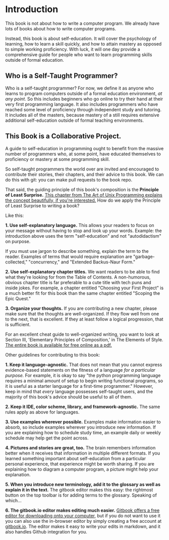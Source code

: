 # Introduction


This book is not about how to write a computer program. We already have lots of books about how to write computer programs.

Instead, this book is about self-education. It will cover the psychology of learning, how to learn a skill quickly, and how to attain mastery as opposed to simple working proficiency. With luck, it will one day provide a comprehensive guide for people who want to learn programming skills outside of formal education.

## Who is a Self-Taught Programmer?

Who is a self-taught programmer? For now, we define it as anyone who learns to program computers outside of a formal education environment, *at any point*. So this includes beginners who go online to try their hand at their very first programming language. It also includes programmers who have reached some level of proficiency through independent study and tutoring. It includes all of the masters, because mastery of a still requires extensive additional self-education outside of formal teaching environments.

## This Book is a Collaborative Project.

A guide to self-education in programming ought to benefit from the massive number of programmers who, at some point, have educated themselves to proficiency or mastery at some programming skill.

So self-taught programmers the world over are invited and encouraged to contribute their stories, their chapters, and their advice to this book. We can do this with git: you can make pull requests to the book repo.

That said, the guiding principle of this book's composition is the **Principle of Least Surprise.** [This chapter from The Art of Unix Programming explains the concept beautifully, if you're interested.](http://www.faqs.org/docs/artu/ch11s01.html) How do we apply the Principle of Least Surprise to writing a book?

Like this:

**1. Use self-explanatory language.** This allows your readers to focus on your message without having to stop and look up your words. Example: the introduction above uses the term "self-education" and not "autodidactism" on purpose.

If you must use jargon to describe something, explain the term to the reader. Examples of terms that would require explanation are "garbage-collected," "concurrency," and "Extended Backus-Naur Form."

**2. Use self-explanatory chapter titles.** We want readers to be able to find what they're looking for from the Table of Contents. A non-humorous, obvious chapter title is far preferable to a cute title with tech puns and inside jokes. For example, a chapter entitled "Choosing your First Project" is a much better fit for this book than the same chapter entitled "Scoping the Epic Quest."

**3. Organize your thoughts.** If you are contributing a new chapter, please make sure that the thoughts are well-organized. If they flow well from one to the next, that is excellent. If they at least follow a logical progression, that is sufficient.

For an excellent cheat guide to well-organized writing, you want to look at Section III, 'Elementary Principles of Composition,' in The Elements of Style. [The entire book is available for free online as a pdf.](http://faculty.washington.edu/heagerty/Courses/b572/public/StrunkWhite.pdf)

Other guidelines for contributing to this book:

**1. Keep it language-agnostic.** That does not mean that you cannot express evidence-based statements on the fitness of a language *for a particular purpose.* For example, it is okay to say "the python programming language requires a minimal amount of setup to begin writing functional programs, so it is useful as a starter language for a first-time programmer." However, keep in mind that *every* language possesses self-taught users, and the majority of this book's advice should be useful to all of them. 

**2. Keep it IDE, color scheme, library, and framework-agnostic.** The same rules apply as above for languages.

**3. Use examples wherever possible.** Examples make information easier to absorb, so include examples wherever you introduce new information. If you are explaining how to schedule study time, an example daily or weekly schedule may help get the point across. 

**4. Pictures and stories are great, too.** The brain remembers information better when it receives that information in multiple different formats. If you learned something important about self-education from a particular personal experience, that experience might be worth sharing. If you are explaining how to diagram a computer program, a picture might help your explanation.

**5. When you introduce new terminology, add it to the glossary as well as explain it in the text.** The gitbook editor makes this easy: the rightmost button on the top toolbar is for adding terms to the glossary. Speaking of which...

**6. The gitbook.io editor makes editing much easier.** [Gitbook offers a free editor for downloading onto your computer,](https://github.com/GitbookIO/editor/releases) but if you do not want to use it you can also use the in-browser editor by simply creating a free account at [gitbook.io](gitbook.io). The editor makes it easy to write your edits in markdown, and it also handles Github integration for you. 